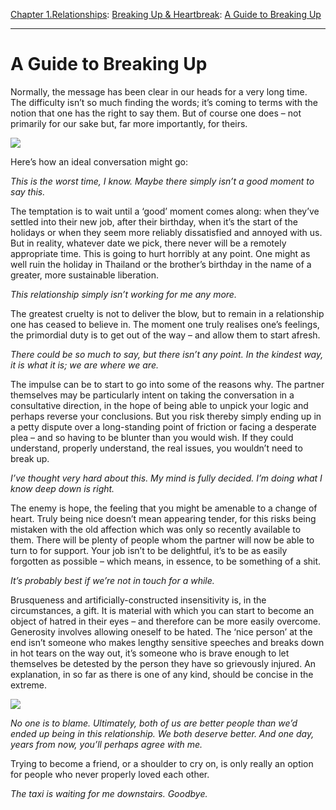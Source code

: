 [Chapter 1.Relationships](https://www.theschooloflife.com/thebookoflife/category/relationships/): [Breaking Up & Heartbreak](https://www.theschooloflife.com/thebookoflife/category/relationships/breaking-up-heartbreak/): [A Guide to Breaking Up](https://www.theschooloflife.com/thebookoflife/a-guide-to-breaking-up/)

* * *

# A Guide to Breaking Up

Normally, the message has been clear in our heads for a very long time. The difficulty isn’t so much finding the words; it’s coming to terms with the notion that one has the right to say them. But of course one does – not primarily for our sake but, far more importantly, for theirs.

![](https://www.theschooloflife.com/thebookoflife/wp-content/uploads/2019/04/How-to-Break-Up.jpg)

Here’s how an ideal conversation might go:

_This is the worst time, I know. Maybe there simply isn’t a good moment to say this._

The temptation is to wait until a ‘good’ moment comes along: when they’ve settled into their new job, after their birthday, when it’s the start of the holidays or when they seem more reliably dissatisfied and annoyed with us. But in reality, whatever date we pick, there never will be a remotely appropriate time. This is going to hurt horribly at any point. One might as well ruin the holiday in Thailand or the brother’s birthday in the name of a greater, more sustainable liberation.

_This relationship simply isn’t working for me any more._

The greatest cruelty is not to deliver the blow, but to remain in a relationship one has ceased to believe in. The moment one truly realises one’s feelings, the primordial duty is to get out of the way – and allow them to start afresh.

_There could be so much to say, but there isn’t any point. In the kindest way, it is what it is; we are where we are._

The impulse can be to start to go into some of the reasons why. The partner themselves may be particularly intent on taking the conversation in a consultative direction, in the hope of being able to unpick your logic and perhaps reverse your conclusions. But you risk thereby simply ending up in a petty dispute over a long-standing point of friction or facing a desperate plea – and so having to be blunter than you would wish. If they could understand, properly understand, the real issues, you wouldn’t need to break up.

_I’ve thought very hard about this. My mind is fully decided. I’m doing what I know deep down is right._

The enemy is hope, the feeling that you might be amenable to a change of heart. Truly being nice doesn’t mean appearing tender, for this risks being mistaken with the old affection which was only so recently available to them. There will be plenty of people whom the partner will now be able to turn to for support. Your job isn’t to be delightful, it’s to be as easily forgotten as possible – which means, in essence, to be something of a shit.

_It’s probably best if we’re not in touch for a while._

Brusqueness and artificially-constructed insensitivity is, in the circumstances, a gift. It is material with which you can start to become an object of hatred in their eyes – and therefore can be more easily overcome. Generosity involves allowing oneself to be hated. The ‘nice person’ at the end isn’t someone who makes lengthy sensitive speeches and breaks down in hot tears on the way out, it’s someone who is brave enough to let themselves be detested by the person they have so grievously injured. An explanation, in so far as there is one of any kind, should be concise in the extreme.

![](https://www.theschooloflife.com/thebookoflife/wp-content/uploads/2019/04/breakup2-566x1024.jpg)

_No one is to blame. Ultimately, both of us are better people than we’d ended up being in this relationship. We both deserve better. And one day, years from now, you’ll perhaps agree with me._

Trying to become a friend, or a shoulder to cry on, is only really an option for people who never properly loved each other.

_The taxi is waiting for me downstairs. Goodbye._
